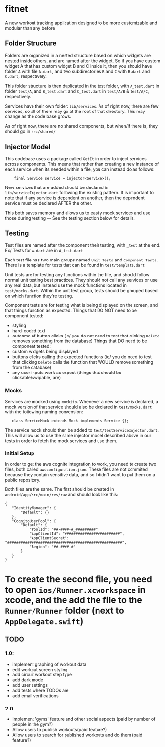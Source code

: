 # fitnet

A new workout tracking application designed to be more customizable and modular than any before

## Folder Structure

Folders are organized in a nested structure based on which widgets are nested inside others, and are named after the widget. So if you have custom widget A that has custom widget B and C inside it, then you should have folder `A` with file `A.dart`, and two subdirectories `B` and `C` with `B.dart` and `C.dart`, respectively.

This folder structure is then duplicated in the test folder, with `A_test.dart` in folder `test/A`, and `B_test.dart` and `C_test.dart` in `test/A/B` & `test/A/C`, respectively.

Services have their own folder: `lib/services`. As of right now, there are few services, so all of them may go at the root of that directory. This may change as the code base grows.

As of right now, there are no shared components, but when/if there is, they should go in `src/shared/`

## Injector Model

This codebase uses a package called `GetIt` in order to inject services across components. This means that rather than creating a new instance of each service when its needed within a file, you can instead do as follows:
```
    final Service service = injector<Service>();
```
New services that are added should be declared in `lib/serviceInjector.dart` following the existing pattern. It is important to note that if any service is dependent on another, then the dependent service must be declared AFTER the other.

This both saves memory and allows us to easily mock services and use those during testing -- See the testing section below for details.

## Testing

Test files are named after the component their testing, with `_test` at the end. Ex/ Tests for `A.dart` are in `A_test.dart`

Each test file has two main groups named `Unit Tests` and `Component Tests`. There is a template for tests that can be found in `test/template.dart`

Unit tests are for testing any functions within the file, and should follow normal unit testing best practices. They should not call any services or use any real data, but instead use the mock functions located in `test/mocks.dart`. Within the unit test group, tests should be grouped based on which function they're testing.

Component tests are for testing what is being displayed on the screen, and that things function as expected. 
Things that DO NOT need to be component tested:
 * styling
 * hard-coded text
 * outcome of button clicks (ie/ you do not need to test that clicking `Delete` removes something from the database)
Things that DO need to be component tested:
 * custom widgets being displayed
 * buttons clicks calling the expected functions (ie/ you do need to test that clicking `Delete` calls the function that WOULD remove something from the database)
 * any user inputs work as expect (things that should be clickable/swipable, are)

 ### Mocks

 Services are mocked using `mockito`. Whenever a new service is declared, a mock version of that service should also be declared in `test/mocks.dart` with the following naming convension:
 ```
    class ServiceMock extends Mock implements Service {};
 ```
 The service mock should then be added to `test/testServiceInjector.dart`. This will allow us to use the same injector model described above in our tests in order to fetch the mock services and use them.


 ### Initial Setup
 
 In order to get the aws cognito integration to work, you need to create two files, both called `awsconfiguration.json`. These files are not commited because they contain sensitive data, and so I didn't want to put them on a public repository.

 Both files are the same. The first should be created in `android/app/src/main/res/raw` and should look like this:
 ```
{
    "IdentityManager": {
        "Default": {}
    },
    "CognitoUserPool": {
        "Default": {
            "PoolId": "##-####-#_#########",
            "AppClientId": "#########################",
            "AppClientSecret": "####################################################",
            "Region": "##-####-#"
        }
    }
}
```

To create the second file, you need to open `ios/Runner.xcworkspace` in xcode, and the add the file to the `Runner/Runner` folder (next to `AppDelegate.swift`)
====================================================================
## TODO

### 1.0:
 * implement graphing of workout data
 * edit workout screen styling
 * add circuit workout step type
 * add dark mode
 * add user settings
 * add tests where TODOs are
 * add email verifications
### 2.0
 * Implement 'gyms' feature and other social aspects (paid by number of people in the gym?)
 * Allow users to publish workouts(paid feature?)
 * Allow users to search for published workouts and do them (paid feature?)
